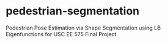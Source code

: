 # pedestrian-segmentation
Pedestrian Pose Estimation via Shape Segmentation using LB Eigenfunctions for USC EE 575 Final Project

